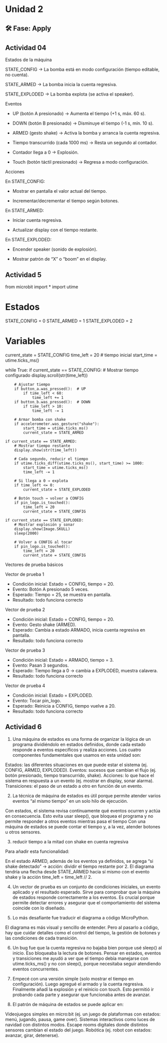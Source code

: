 # Unidad 2


## 🛠 Fase: Apply

## Actividad 04

Estados de la máquina

STATE_CONFIG → La bomba está en modo configuración (tiempo editable, no cuenta).

STATE_ARMED → La bomba inicia la cuenta regresiva.

STATE_EXPLODED → La bomba explota (se activa el speaker).

Eventos

- UP (botón A presionado) → Aumenta el tiempo (+1 s, máx. 60 s).

- DOWN (botón B presionado) → Disminuye el tiempo (-1 s, mín. 10 s).

- ARMED (gesto shake) → Activa la bomba y arranca la cuenta regresiva.

- Tiempo transcurrido (cada 1000 ms) → Resta un segundo al contador.

- Contador llega a 0 → Explosión.

- Touch (botón táctil presionado) → Regresa a modo configuración.

Acciones

En STATE_CONFIG:

- Mostrar en pantalla el valor actual del tiempo.

- Incrementar/decrementar el tiempo según botones.

En STATE_ARMED:

- Iniciar cuenta regresiva.

- Actualizar display con el tiempo restante.

En STATE_EXPLODED:

- Encender speaker (sonido de explosión).

- Mostrar patrón de “X” o “boom” en el display.

## Actividad 5

from microbit import *
import utime

# Estados
STATE_CONFIG = 0
STATE_ARMED = 1
STATE_EXPLODED = 2

# Variables
current_state = STATE_CONFIG
time_left = 20   # tiempo inicial
start_time = utime.ticks_ms()

while True:
    if current_state == STATE_CONFIG:
        # Mostrar tiempo configurado
        display.scroll(str(time_left))

        # Ajustar tiempo
        if button_a.was_pressed():  # UP
            if time_left < 60:
                time_left += 1
        if button_b.was_pressed():  # DOWN
            if time_left > 10:
                time_left -= 1

        # Armar bomba con shake
        if accelerometer.was_gesture("shake"):
            start_time = utime.ticks_ms()
            current_state = STATE_ARMED

    if current_state == STATE_ARMED:
        # Mostrar tiempo restante
        display.show(str(time_left))

        # Cada segundo, reducir el tiempo
        if utime.ticks_diff(utime.ticks_ms(), start_time) >= 1000:
            start_time = utime.ticks_ms()
            time_left -= 1

        # Si llega a 0 → explota
        if time_left <= 0:
            current_state = STATE_EXPLODED

        # Botón touch → volver a CONFIG
        if pin_logo.is_touched():
            time_left = 20
            current_state = STATE_CONFIG

    if current_state == STATE_EXPLODED:
        # Mostrar explosión y sonar
        display.show(Image.SKULL)
        sleep(2000)

        # Volver a CONFIG al tocar
        if pin_logo.is_touched():
            time_left = 20
            current_state = STATE_CONFIG

Vectores de prueba básicos

Vector de prueba 1
- Condición inicial: Estado = CONFIG, tiempo = 20.
- Evento: Botón A presionado 5 veces.
- Esperado: Tiempo = 25, se muestra en pantalla.
- Resultado: todo funciona correcto

Vector de prueba 2
- Condición inicial: Estado = CONFIG, tiempo = 20.
- Evento: Gesto shake (ARMED).
- Esperado: Cambia a estado ARMADO, inicia cuenta regresiva en pantalla.
- Resultado: todo funciona correcto

Vector de prueba 3
- Condición inicial: Estado = ARMADO, tiempo = 3.
- Evento: Pasan 3 segundos.
- Esperado: Tiempo llega a 0 → cambia a EXPLODED, muestra calavera.
- Resultado: todo funciona correcto

Vector de prueba 4
- Condición inicial: Estado = EXPLODED.
- Evento: Tocar pin_logo.
- Esperado: Reinicia a CONFIG, tiempo vuelve a 20.
- Resultado: todo funciona correcto

## Actividad 6

1. Una máquina de estados es una forma de organizar la lógica de un programa dividiéndolo en estados definidos, donde cada estado responde a eventos específicos y realiza acciones.
Los cuatro componentes fundamentales que usamos en esta unidad son:

Estados: las diferentes situaciones en que puede estar el sistema (ej. CONFIG, ARMED, EXPLODED).
Eventos: sucesos que cambian el flujo (ej. botón presionado, tiempo transcurrido, shake).
Acciones: lo que hace el sistema en respuesta a un evento (ej. mostrar en display, sonar alarma).
Transiciones: el paso de un estado a otro en función de un evento.


2. La técnica de máquina de estados es útil porque permite atender varios eventos “al mismo tiempo” en un solo hilo de ejecución.

Con estados, el sistema revisa continuamente qué eventos ocurren y actúa en consecuencia.
Esto evita usar sleep(), que bloquea el programa y no permite responder a otros eventos mientras pasa el tiempo
Con una máquina de estados se puede contar el tiempo y, a la vez, atender botones u otros sensores.


3. reducir tiempo a la mitad con shake en cuenta regresiva

Para añadir esta funcionalidad:

En el estado ARMED, además de los eventos ya definidos, se agrega “si shake detectado” → acción: dividir el tiempo restante por 2.
El diagrama tendría una flecha desde STATE_ARMED hacia sí mismo con el evento shake y la acción time_left = time_left // 2.


4. Un vector de prueba es un conjunto de condiciones iniciales, un evento aplicado y el resultado esperado.
Sirve para comprobar que la máquina de estados responde correctamente a los eventos.
Es crucial porque permite detectar errores y asegurar que el comportamiento del sistema coincide con lo diseñado.


5. Lo más desafiante fue traducir el diagrama a código MicroPython.

El diagrama es más visual y sencillo de entender.
Pero al pasarlo a código, hay que cuidar detalles como el control del tiempo, la gestión de botones y las condiciones de cada transición.


6. Un bug fue que la cuenta regresiva no bajaba bien porque usé sleep() al inicio. Eso bloqueaba la lectura de botones.
Pensar en estados, eventos y transiciones me ayudó a ver que el tiempo debía manejarse con utime.ticks_ms() y no con sleep(), porque necesitaba seguir atendiendo eventos concurrentes.


7. Empecé con una versión simple (solo mostrar el tiempo en configuración).
Luego agregué el armado y la cuenta regresiva.
Finalmente añadí la explosión y el reinicio con touch.
Esto permitió ir probando cada parte y asegurar que funcionaba antes de avanzar.


8. El patrón de máquina de estados se puede aplicar en:

Videojuegos simples en micro:bit (ej. un juego de plataformas con estados: menú, jugando, pausa, game over).
Sistemas interactivos como luces de navidad con distintos modos.
Escape rooms digitales donde distintos sensores cambian el estado del juego.
Robótica (ej. robot con estados: avanzar, girar, detenerse).
